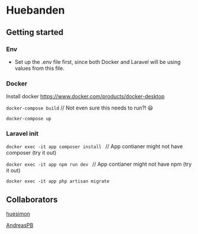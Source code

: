 # Huebanden

## Getting started

### Env 
* Set up the .env file first, since both Docker and Laravel will be using values from this file.

### Docker

Install docker https://www.docker.com/products/docker-desktop

`docker-compose build` // Not even sure this needs to run?! 😃

`docker-compose up`

### Laravel init

`docker exec -it app composer install ` // App contianer might not have composer (try it out)

`docker exec -it app npm run dev ` // App contianer might not have npm (try it out)

`docker exec -it app php artisan migrate `

## Collaborators

[huesimon](https://github.com/huesimon)

[AndreasPB](https://github.com/andreaspb)


